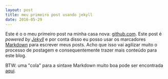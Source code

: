 ```yaml
---
layout: post
title: meu primeiro post usando jekyll
date: 2016-05-29
---
```


Este é o o meu primeiro post na minha casa nova: [github.com](https://github.com). Este post é
*powered by [Jekyll](http://jekyllrb.com)* e por conta disso eu posso usar os marcadores
[Markdown](https://github.com/adam-p/markdown-here/wiki/Markdown-Cheatsheet) para escrever meus posts.
Acho que isso vai agilizar muito o processo de postagem e consequentemente trazer mais conteúdo para este blog.

BTW: uma "cola" para a sintaxe Markdown muito boa pode ser encontrada [aqui](http://packetlife.net/media/library/16/Markdown.pdf).
